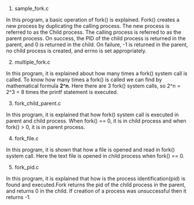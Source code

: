 1. sample_fork.c

In this program, a basic operation of fork() is explained. Fork() creates a new process by duplicating 
the calling process. The new process is referred to as the Child process. The calling process is referred to
as the parent process. On success, the PID of the child process is returned in the parent, and 0 is returned
in the child. On failure, -1 is returned in the parent, no child process is created, and errno is set appropriately.


2. multiple_fork.c

In this program, it is explained about how many times a fork() system call is called. To know how many times a fork()
is called we can find by mathematical formula **2^n**. Here there are 3 fork() system calls, so 2^n = 2^3 = 8 times the printf statement is executed.


3. fork_child_parent.c

In this program, it is explained that how fork() system call is executed in parent and child process. When fork() == 0, it is in child process and when fork() > 0, it is in parent process. 


4. fork_file.c

In this program, it is shown that how a file is opened and read in fork() system call. Here the text file is opened in
child process when fork() == 0.


5. fork_pid.c

In this program, it is explained that how is the process identification(pid) is found and executed.Fork returns the pid of the child process in the parent, and returns 0 in the child. If creation of a process was unsuccessful then it 
returns -1.  
